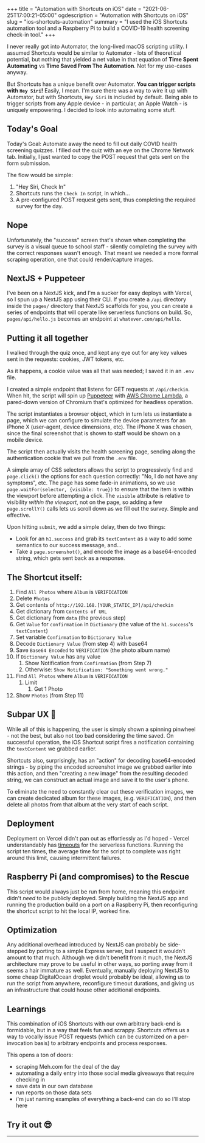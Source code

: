 +++
title = "Automation with Shortcuts on iOS"
date = "2021-06-25T17:00:21-05:00"
ogdescription = "Automation with Shortcuts on iOS"
slug = "ios-shortcuts-automation"
summary = "I used the iOS Shortcuts automation tool and a Raspberry Pi to build a COVID-19 health screening check-in tool."
+++

I never really got into Automator, the long-lived macOS scripting utility. I assumed Shortcuts would be similar to Automator - lots of theoretical potential, but nothing that yielded a net value in that equation of **Time Spent Automating** vs **Time Saved From The Automation**. Not for my use-cases anyway.

But Shortcuts has a unique benefit over Automator. **You can trigger scripts with `Hey Siri`!** Easily, I mean. I'm sure there was a way to wire it up with Automator, but with Shortcuts, `Hey Siri` is included by default. Being able to trigger scripts from any Apple device - in particular, an Apple Watch - is uniquely empowering. I decided to look into automating some stuff.

## **Today's Goal**

Today's Goal: Automate away the need to fill out daily COVID health screening quizzes. I filled out the quiz with an eye on the Chrome Network tab. Initially, I just wanted to copy the POST request that gets sent on the form submission.

The flow would be simple:

1. "Hey Siri, Check In"
2. Shortcuts runs the `Check In` script, in which...
3. A pre-configured POST request gets sent, thus completing the required survey for the day.

## Nope

Unfortunately, the "success" screen that's shown when completing the survey is a visual queue to school staff - silently completing the survey with the correct responses wasn't enough. That meant we needed a more formal scraping operation, one that could render/capture images.

## NextJS + Puppeteer

I've been on a NextJS kick, and I'm a sucker for easy deploys with Vercel, so I spun up a NextJS app using their CLI. If you create a `/api` directory inside the `pages/` directory that NextJS scaffolds for you, you can create a series of endpoints that will operate like serverless functions on build. So, `pages/api/hello.js` becomes an endpoint at `whatever.com/api/hello`.

## Putting it all together

I walked through the quiz once, and kept any eye out for any key values sent in the requests: cookies, JWT tokens, etc.

As it happens, a cookie value was all that was needed; I saved it in an `.env` file.

I created a simple endpoint that listens for GET requests at `/api/checkin`. When hit, the script will spin up [Puppeteer](https://github.com/puppeteer/puppeteer) with [AWS Chrome Lambda](https://www.npmjs.com/package/chrome-aws-lambda), a pared-down version of Chromium that's optimized for headless operation.

The script instantiates a browser object, which in turn lets us instantiate a page, which we can configure to simulate the device parameters for an iPhone X (user-agent, device dimensions, etc). The iPhone X was chosen, since the final screenshot that is shown to staff would be shown on a mobile device.

The script then actually visits the health screening page, sending along the authentication cookie that we pull from the `.env` file.

A simple array of CSS selectors allows the script to progressively find and `page.click()` the options for each question correctly: "No, I do not have any symptoms", etc. The page has some fade-in animations, so we use `page.waitFor(selector, {visible: true})` to ensure that the item is within the viewport before attempting a click. The `visible` attribute is relative to visibility _within the viewport_, not on the page, so adding a few `page.scrollY()` calls lets us scroll down as we fill out the survey. Simple and effective.

Upon hitting `submit`, we add a simple delay, then do two things:

- Look for an `h1.success` and grab its `textContent` as a way to add some semantics to our success message, and...
- Take a `page.screenshot()`, and encode the image as a base64-encoded string, which gets sent back as a response.

## The Shortcut itself:

1. Find `All Photos` where `Album` is `VERIFICATION`
2. Delete `Photos`
3. Get contents of `http://192.168.[YOUR_STATIC_IP]/api/checkin`
4. Get dictionary from `Contents of URL`
5. Get dictionary from `data` (the previous step)
6. Get `Value` for `confirmation` in `Dictionary` (the value of the `h1.success`'s `textContent`)
7. Set variable `Confirmation` to `Dictionary Value`
8. Decode `Dictionary Value` (from step 4) with base64
9. Save `Base64 Encoded` to `VERIFICATION` (the photo album name)
10. If `Dictionary Value` has any value
    1. Show Notification from `Confirmation` (from Step 7)
    2. Otherwise: `Show Notification: "Something went wrong."`
11. Find `All Photos` where `Album` is `VERIFICATION`
    1. Limit
       1. Get 1 Photo
12. Show `Photos` (from Step 11)

## Subpar UX :shrug:

While all of this is happening, the user is simply shown a spinning pinwheel - not the best, but also not too bad considering the time saved. On successful operation, the iOS Shortcut script fires a notification containing the `textContent` we grabbed earlier.

Shortcuts also, surprisingly, has an "action" for decoding base64-encoded strings - by piping the encoded screenshot image we grabbed earlier into this action, and then "creating a new image" from the resulting decoded string, we can construct an actual image and save it to the user's phone.

To eliminate the need to constantly clear out these verification images, we can create dedicated album for these images, (e.g. `VERIFICATION`), and then delete all photos from that album at the very start of each script.

## Deployment

Deployment on Vercel didn't pan out as effortlessly as I'd hoped - Vercel understandably has [timeouts](https://vercel.com/docs/concepts/limits/overview#general-limits) for the serverless functions. Running the script ten times, the average time for the script to complete was right around this limit, causing intermittent failures.

## Raspberry Pi (and compromises) to the Rescue

This script would always just be run from home, meaning this endpoint didn't _need_ to be publicly deployed. Simply building the NextJS app and running the production build on a port on a Raspberry Pi, then reconfiguring the shortcut script to hit the local IP, worked fine.

## Optimization

Any additional overhead introduced by NextJS can probably be side-stepped by porting to a simple Express server, but I suspect it wouldn't amount to that much. Although we didn't benefit from it much, the NextJS architecture may prove to be useful in other ways, so porting away from it seems a hair immature as well. Eventually, manually deploying NextJS to some cheap DigitalOcean droplet would probably be ideal, allowing us to run the script from anywhere, reconfigure timeout durations, and giving us an infrastructure that could house other additional endpoints.

## Learnings

This combination of iOS Shortcuts with our own arbitrary back-end is formidable, but in a way that feels fun and scrappy. Shortcuts offers us a way to vocally issue POST requests (which can be customized on a per-invocation basis) to arbitrary endpoints and process responses.

This opens a ton of doors:

- scraping Meh.com for the deal of the day
- automating a daily entry into those social media giveaways that require checking in
- save data in our own database
- run reports on those data sets
- i'm just naming examples of everything a back-end can do so I'll stop here

## Try it out :sunglasses:

---
